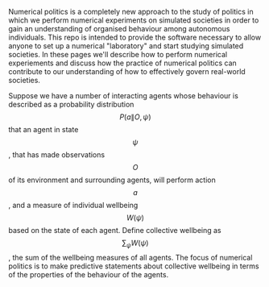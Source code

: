 Numerical politics is a completely new approach to the study of politics in which we perform numerical experiments on simulated societies in order to gain an understanding of organised behaviour among autonomous individuals. This repo is intended to provide the software necessary to allow anyone to set up a numerical "laboratory" and start studying simulated societies. In these pages we'll describe how to perform numerical experiements and discuss how the practice of numerical politics can contribute to our understanding of how to effectively govern real-world societies.

Suppose we have a number of interacting agents whose behaviour is described as a probability distribution $$P(a\|O,\psi)$$ that an agent in state $$\psi$$, that has made observations $$O$$ of its environment and surrounding agents, will perform  action $$a$$, and a measure of individual wellbeing $$W(\psi)$$ based on the state of each agent. Define collective wellbeing as $$\sum_\psi W(\psi)$$, the sum of the wellbeing measures of all agents. The focus of numerical politics is to make predictive statements about collective wellbeing in terms of the properties of the behaviour of the agents.
